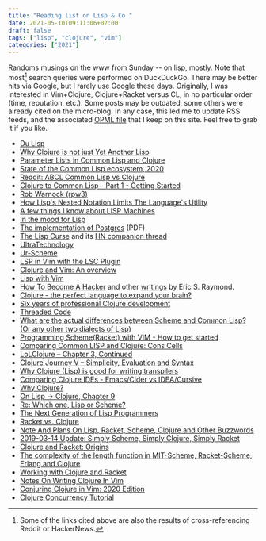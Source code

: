 ```yaml
---
title: "Reading list on Lisp & Co."
date: 2021-05-10T09:11:06+02:00
draft: false
tags: ["lisp", "clojure", "vim"]
categories: ["2021"]
---
```


Randoms musings on the www from Sunday -- on lisp, mostly. Note that most[^1] search queries were performed on DuckDuckGo. There may be better hits via Google, but I rarely use Google these days. Originally, I was interested in Vim+Clojure, Clojure+Racket versus CL, in no particular order (time, reputation, etc.). Some posts may be outdated, some others were already cited on the micro-blog. In any case, this led me to update RSS feeds, and the associated [OPML file](/files/chl.opml) that I keep on this site. Feel free to grab it if you like.

- [Du Lisp](https://x0r.fr/blog/72)
- [Why Clojure is not just Yet Another Lisp](https://onstrangertides.blog/2019/08/25/why-clojure-is-not-just-yet-another-lisp/)
- [Parameter Lists in Common Lisp and Clojure](https://nullprogram.com/blog/2013/01/20/)
- [State of the Common Lisp ecosystem, 2020](https://lisp-journey.gitlab.io/blog/state-of-the-common-lisp-ecosystem-2020/)
- [Reddit: ABCL Common Lisp vs Clojure](https://lisp-journey.gitlab.io/blog/reddit-abcl-common-lisp-vs-clojure/)
- [Clojure to Common Lisp - Part 1 - Getting Started](https://pvik.github.io/blog/clojure-to-common-lisp-part-1-getting-started/)
- [Rob Warnock (rpw3)](http://rpw3.org/)
- [How Lisp's Nested Notation Limits The Language's Utility](https://groups.google.com/g/comp.lang.lisp/c/0M4ojhzSJlQ/m/VF0J2VPaJ2sJ)
- [A few things I know about LISP Machines](http://fare.tunes.org/LispM.html)
- [In the mood for Lisp](https://danielsz.github.io/blog/blog_on_lisp.html)
- [The implementation of Postgres](https://dsf.berkeley.edu/papers/ERL-M90-34.pdf) (PDF)
- [The Lisp Curse](http://winestockwebdesign.com/Essays/Lisp_Curse.html) and its [HN companion thread](https://news.ycombinator.com/item?id=14480157)
- [UltraTechnology](http://www.ultratechnology.com/)
- [Ur-Scheme](http://canonical.org/~kragen/sw/urscheme/)
- [LSP in Vim with the LSC Plugin](https://bluz71.github.io/2019/10/16/lsp-in-vim-with-the-lsc-plugin.html)
- [Clojure and Vim: An overview](https://juxt.pro/blog/vim-1)
- [Lisp with Vim](http://cybertiggyr.com/15-vim.html)
- [How To Become A Hacker](http://www.catb.org/~esr/faqs/hacker-howto.html) and other [writings](http://www.catb.org/~esr/writings/) by Eric S. Raymond.
- [Clojure - the perfect language to expand your brain?](https://eli.thegreenplace.net/2017/clojure-the-perfect-language-to-expand-your-brain/)
- [Six years of professional Clojure development](https://www.falkoriemenschneider.de/a__2021-05-10__Six-years-of-professional-Clojure-development.html)
- [Threaded Code](https://www.complang.tuwien.ac.at/forth/threaded-code.html)
- [What are the actual differences between Scheme and Common Lisp? (Or any other two dialects of Lisp)](https://stackoverflow.com/questions/5368090/what-are-the-actual-differences-between-scheme-and-common-lisp-or-any-other-tw)
- [Programming Scheme(Racket) with VIM - How to get started](https://stackoverflow.com/questions/5352997/programming-schemeracket-with-vim-how-to-get-started)
- [Comparing Common LISP and Clojure: Cons Cells](https://8thlight.com/blog/sarah-sunday/2017/01/24/common-lisp-clojure-cons-cells.html)
- [LoLClojure – Chapter 3, Continued](https://joeygibson.com/2014/07/13/lolclojure-chapter-3-continued/)
- [Clojure Journey V – Simplicity, Evaluation and Syntax](https://otavio.dev/2020/09/09/clojure-journey-iii-simplicity-evaluation-and-syntax/)
- [Why Clojure (Lisp) is good for writing transpilers](https://elangocheran.com/2020/03/18/why-clojure-lisp-is-good-for-writing-transpilers/)
- [Comparing Clojure IDEs - Emacs/Cider vs IDEA/Cursive](https://www.karimarttila.fi/clojure/2021/01/27/clojure-emacs-vs-cursive.html)
- [Why Clojure?](https://blog.cleancoder.com/uncle-bob/2019/08/22/WhyClojure.html)
- [On Lisp -> Clojure, Chapter 9](https://www.cognitect.com/blog/2008/12/17/on-lisp-clojure-chapter-9)
- [Re: Which one, Lisp or Scheme?](https://www.xach.com/naggum/articles/3063714891614719@naggum.no.html)
- [The Next Generation of Lisp Programmers](https://groups.google.com/g/comp.lang.lisp/c/ZKJyAbgwcBU/m/jbGevBxZOeIJ)
- [Racket vs. Clojure](https://programming-puzzler.blogspot.com/2010/08/racket-vs-clojure.html)
- [Note And Plans On Lisp, Racket, Scheme, Clojure and Other Buzzwords](https://www.macadie.net/2016/05/23/note-and-plans-on-lisp-racket-scheme-clojure-and-other-buzzwords/)
- [2019-03-14 Update: Simply Scheme, Simply Clojure, Simply Racket](https://www.macadie.net/2019/03/14/2019-03-14-update-simply-scheme-simply-clojure-simply-racket/)
- [Clojure and Racket: Origins](https://klibert.pl/posts/clojure_and_racket_history.html)
- [The complexity of the length function in MIT-Scheme, Racket-Scheme, Erlang and Clojure](https://svetlinmladenov.wordpress.com/2013/01/06/the-complexity-of-the-length-function-in-mit-scheme-racket-scheme-erlang-and-clojure/)
- [Working with Clojure and Racket](https://trustica.cz/en/2019/04/04/working-with-clojure-and-racket/)
- [Notes On Writing Clojure In Vim](https://thegreata.pe/articles/2016/11/25/notes-on-writing-clojure-in-vim/)
- [Conjuring Clojure in Vim: 2020 Edition](https://blog.djy.io/conjuring-clojure-in-vim-2020-edition/)
- [Clojure Concurrency Tutorial](https://purelyfunctional.tv/guide/clojure-concurrency/)

[^1]: Some of the links cited above are also the results of cross-referencing Reddit or HackerNews.

